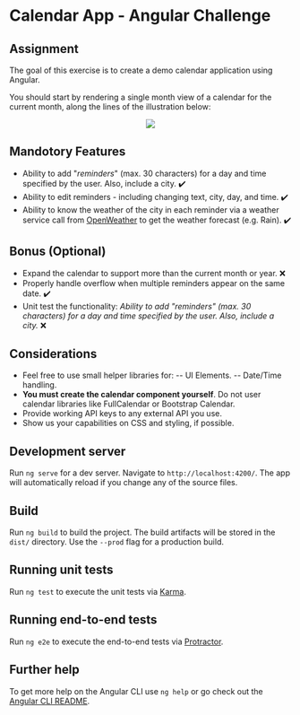 # Calendar App - Angular Challenge

## Assignment

The goal of this exercise is to create a demo calendar application using Angular.

You should start by rendering a single month view of a calendar for the current month, along the lines of the illustration below:
<div align="center">
    <img src="https://raw.githubusercontent.com/Jobsity/ReactChallenge/main/src/assets/CalendarSample.png"/>
</div>

## Mandotory Features
 - Ability to add "*reminders*" (max. 30 characters) for a day and time specified by the user. Also, include a city. :heavy_check_mark:
 - Ability to edit reminders - including changing text, city, day, and time. :heavy_check_mark:
 - Ability to know the weather of the city in each reminder via a weather service call from [OpenWeather](https://openweathermap.org/forecast16) to get the weather forecast (e.g. Rain). :heavy_check_mark:

## Bonus (Optional)

- Expand the calendar to support more than the current month or year. :x:
- Properly handle overflow when multiple reminders appear on the same date. :heavy_check_mark:
- Unit test the functionality: *Ability to add "*reminders*" (max. 30 characters) for a day and time specified by the user. Also, include a city.* :x:

## Considerations

 - Feel free to use small helper libraries for:
 -- UI Elements.
 -- Date/Time handling.
 - **You must create the calendar component yourself**. Do not user calendar libraries like FullCalendar or Bootstrap Calendar.
 - Provide working API keys to any external API you use.
 - Show us your capabilities on CSS and styling, if possible.


## Development server

Run `ng serve` for a dev server. Navigate to `http://localhost:4200/`. The app will automatically reload if you change any of the source files.

## Build

Run `ng build` to build the project. The build artifacts will be stored in the `dist/` directory. Use the `--prod` flag for a production build.

## Running unit tests

Run `ng test` to execute the unit tests via [Karma](https://karma-runner.github.io).

## Running end-to-end tests

Run `ng e2e` to execute the end-to-end tests via [Protractor](http://www.protractortest.org/).

## Further help

To get more help on the Angular CLI use `ng help` or go check out the [Angular CLI README](https://github.com/angular/angular-cli/blob/master/README.md).
